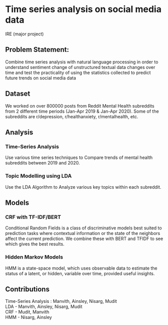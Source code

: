 # Time series analysis on social media data
IRE (major project)

## Problem Statement:
Combine time series analysis with natural language processing in order to understand sentiment change of unstructured textual data changes over time and test the practicality of using the statistics collected to predict future trends on social media data

## Dataset
We worked on over 800000 posts from Reddit Mental Health subreddits from 2 different time periods (Jan-Apr 2019 & Jan-Apr 2020). Some of the subreddits are r/depression, r/healthanxiety, r/mentalhealth, etc.

## Analysis

### Time-Series Analysis
Use various time series techniques to Compare trends of mental health subreddits between 2019 and 2020.

### Topic Modelling using LDA
Use the LDA Algorithm to Analyze various key topics within each subreddit.

## Models

### CRF with TF-IDF/BERT
Conditional Random Fields is a class of discriminative models best suited to prediction tasks where contextual information or the state of the neighbors affect the current prediction. We combine these with BERT and TFIDF to see which gives the best results.

### Hidden Markov Models
HMM is a state-space model, which uses observable data to estimate the status of a latent, or hidden, variable over time, provided useful insights.

## Contributions
Time-Series Analysis : Manvith, Ainsley, Nisarg, Mudit<br/>
LDA - Manvith, Ainsley, Nisarg, Mudit<br/>
CRF - Mudit, Manvith<br/>
HMM - Nisarg, Ainsley<br/>

